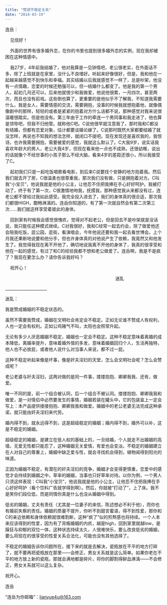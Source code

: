 ```yaml
---
title: "赞颂不稳定关系"
date: "2014-03-19"
---
```


连岳：

    见信好！

    外面的世界有很多婚外恋，在你的书里也提到很多婚外恋的实例，现在我却被困在这种情感中。

    我27岁，4年前我结婚了，他对我算是一见钟情吧，老公很老实，在外面话不多，除了上班就是在家里，没什么不良嗜好。听起来好像很好，但是，我和他在一起越来越感觉不到快乐和幸福。其实结婚以后我就感觉不一样了，总是吵架，他没有一点情趣，恋爱的时候还勉强可以，但一结婚什么都变了。他是我的第一个男人，起初几月还可以，后来他就很少和我做爱，他说他很累，一月四次，甚至两次，而且也没有前戏。这些倒也算了，更重要的是他似乎不了解我，不知道我需要什么，我是女人，需要情感的交流，需要拥抱，没事的时候我就想抱着他，就像偶像剧中的那样，轻轻的或者是紧紧的抱着对方什么话都不说，那种感觉对我来说很温暖很踏实。但是他没有。第三年由于工作的牵连一个男同事和我走进了，他也算是领导吧，但我不归他管。就称他C吧。C说他很早就注意我了，那时我和C都没有结婚，但都有恋爱对象，估计都要谈婚论嫁了。C说那时既然大家都要结婚了就没怎样，再说也不知我的想法怎样，就闭口不提吧。现在发现还是喜欢我的，我惊讶。也许我需要拥抱，需要被爱的感觉，我就这么默认了。C大我9岁，说实话我喜欢年龄大的男人，老公大我4岁，但现在看来他一点也不成熟，还很幼稚，说出的话就像个不经世事的小孩子那么不经大脑，看来4岁的差距还很小，所以我接受了C。

    起初我们只是一起吃饭唱歌看电影，到后来C说要找个安静的地方抱着我。然后我们就去开了房，C很温柔也很尊重我，那次我们没有做，只是拥抱着对方。C叫我“小宝贝”，他说我就是他的小公主，让他忍不住把我捧在手心好好呵护。我被打动了，终于有了第一次，C很激情地吻我，抚摸我，那种感觉我从来都没有过，连老公都不曾给过我如此感受。我完全投入进去了，我们的身体真的很合适，那次我们都很HIGH，酣畅淋漓的。连岳你知道的，有了第一次就自然会有第二次第三次……我们就这样享受着彼此的身体。

    回到家有时候我会感觉很愧疚，觉得对不起老公，但是回去不是吵架就是没话说，我只能任这种模式继续。C对我很好，我和C经常一起去约会，除了做爱他还会陪我吃饭，逛公园，逛街，看演唱会，今年他说还要和我一起去看世博会。上个月我还果断地说要和他分手，但也许身体真的对他说产生了依赖，我竟然又和他发生了。我觉得我现在离不开他了，确切地说我离不开他的身体了，我真的很享受和他在一起的感觉，有过了和C的经验我都不想和老公做爱了。连岳啊，我是不是疯了？我现在要怎么办？请你告诉我好吗？

    祝开心！

                                                                                          迷乱

\_\_\_\_\_\_\_\_\_\_\_\_\_\_\_\_\_\_\_\_\_

迷乱：

我是赞成婚姻的不稳定状态的。

虽然不需要我赞成，婚姻在文明社会肯定会不稳定。正如无论谁不赞成人有权利，人也一定会有权利。正如公鸡赌气不叫，太阳也会照常升起。

无论有多少人厌恶婚姻不稳定，婚姻也一定会不稳定。这种不稳定意味着离婚的成本降低，离婚率提升，意味着婚外情的多发，意味着婚姻回归个人，生活再独特，他人也不必放屁，或者他人说什么对当事人来说，都不过一屁。

这种不稳定听起来像是坏事，像是奸夫淫妇的天堂，怎么会文明社会呢？怎么会赞成呢？

老公老婆与奸夫淫妇，这两对做的是同一件事，搂搂抱抱、卿卿我我、还有，做爱。

唯一不同的是，前一个组合被认同，后一个组合不被认同。搂搂抱抱、卿卿我我和做爱，是一对情侣中必然要发生的事情，婚姻若装在罐头中，它的包装盒上一定会写上：本产品提供搂搂抱抱、卿卿我我和做爱。婚姻中的老公老婆无法完成这种承诺，就只能由奸夫淫妇来代劳。

婚内得不到，就永远得不到，这是超级稳定的婚姻；婚内得不到，婚外可以补，这是不稳定的婚姻。

超级稳定的婚姻，是建立在低人权的基础上的，一旦结婚，个人就走不出婚姻的高墙，无爱无性都只能忍了，这种婚姻无关爱情，有爱也会变淡。不稳定的婚姻建立在人对自己的尊重上，婚姻中缺乏爱与性，就会寻找机会得到，植物闻得到阳光的味道。

正因为婚姻不稳定，有潜在的奸夫淫妇的竞争，婚姻才会变得更慎重，恋爱中的感觉才会持续到婚姻之中，草率的婚姻，当事也只好草率对待。以你为例，一个男人只须这样表现：C叫我“小宝贝”，他说我就是他的小公主，让他忍不住把我捧在手心好好呵护（看个饮料广告就学得到啊）。然后，你就被“打动了”，上了床。我不是笑你们段位低，而是同情你真是什么也没从婚姻中得到。

低劣的婚姻，丈夫有责任（尤其是一位妻子的来信，陈述想必不利于他），而你也有婚前失察的责任。婚姻的质量不提升，你听不到甜言蜜语，得不到性爱，那你和C的亲近依赖和身体依赖就很难割断，这种“疯了”似的煎熬感也将持续。一个人本来应该得到的性爱，因为有了背叛婚姻的内疚，越是high，回到家里就越low，是躁狂与抑郁的双位一体，这种状态持续太久，人很难快乐，要么改良低劣的婚姻，要么将现在的很享受的性爱关系合法化，可能也没有其他选择了。

不稳定的婚姻告诉你问题所在，接下来的就是去解决，瓷瓶放在不平的地方打碎了，就不要再把瓷瓶放在那里——会修正，男女关系就是这么简单。如果你老在不平的地方放上新的瓷瓶，那就会满地都是碎片，将你的脚割得鲜血淋漓——不会修正，男女关系就可以这么复杂。

祝开心。

连岳

“连岳为你邮箱”：lianyue4u@163.com
